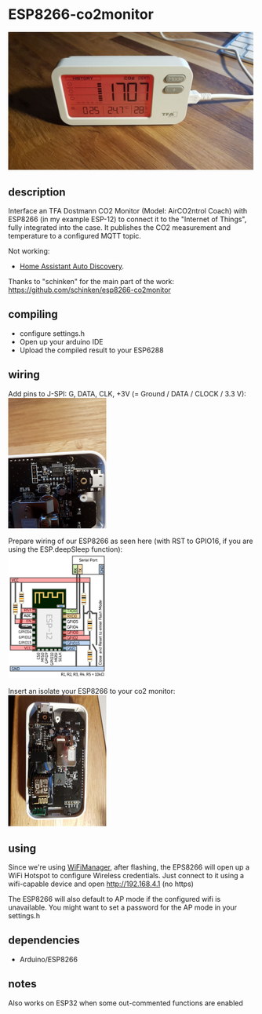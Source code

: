 # ESP8266-co2monitor

<a href="https://github.com/timo619/co2monitor/blob/master/doc/images/co2sensor.jpg?raw=true">
    <img alt="Pins" src="https://github.com/timo619/co2monitor/blob/master/doc/images/co2sensor.jpg?raw=true" width="500">
</a>

## description

Interface an TFA Dostmann CO2 Monitor (Model: AirCO2ntrol Coach) with ESP8266 (in my example ESP-12) to connect it to the "Internet of Things", fully integrated into the case. It publishes the CO2 measurement and temperature to a configured MQTT topic.

Not working:
- [Home Assistant Auto Discovery](https://www.home-assistant.io/docs/mqtt/discovery/).

Thanks to "schinken" for the main part of the work:
https://github.com/schinken/esp8266-co2monitor


## compiling

* configure settings.h
* Open up your arduino IDE
* Upload the compiled result to your ESP6288

## wiring

Add pins to J-SPI: G, DATA, CLK, +3V (= Ground / DATA / CLOCK / 3.3 V):
<br>
<a href="https://github.com/timo619/co2monitor/blob/master/doc/images/pins.jpg?raw=true">
    <img alt="Pins" src="https://github.com/timo619/co2monitor/blob/master/doc/images/pins.jpg?raw=true" width="200">
</a>

Prepare wiring of our ESP8266 as seen here (with RST to GPIO16, if you are using the ESP.deepSleep function):
<br>
<a href="https://github.com/timo619/co2monitor/blob/master/doc/images/wiring.png?raw=true">
    <img alt="Wiring" src="https://github.com/timo619/co2monitor/blob/master/doc/images/wiring.png?raw=true" width="200">
</a>

Insert an isolate your ESP8266 to your co2 monitor:
<br>
<a href="https://github.com/timo619/co2monitor/blob/master/doc/images/esp12_inside.jpg?raw=true">
    <img alt="Final Wiring" src="https://github.com/timo619/co2monitor/blob/master/doc/images/esp12_inside.jpg?raw=true" width="200">
</a>

## using
Since we're using [WiFiManager](https://github.com/tzapu/WiFiManager), after flashing, the EPS8266 will open up a WiFi Hotspot to configure Wireless credentials. Just connect to it using a wifi-capable device and open 
http://192.168.4.1 (no https)

The ESP8266 will also default to AP mode if the configured wifi is unavailable.
You might want to set a password for the AP mode in your settings.h

## dependencies

* Arduino/ESP8266

## notes

Also works on ESP32 when some out-commented functions are enabled
